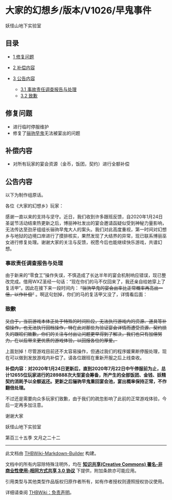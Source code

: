 # 大家的幻想乡/版本/V1026/早鬼事件

<!-- source html: G:\repos\THBWiki-Markdown-Builder\THBWikiMarkdown\Temp\main\b\be\ns0%3A%E5%A4%A7%E5%AE%B6%E7%9A%84%E5%B9%BB%E6%83%B3%E4%B9%A1%2F%E7%89%88%E6%9C%AC%2FV1026%2F%E6%97%A9%E9%AC%BC%E4%BA%8B%E4%BB%B6.html -->

妖怪山地下实验室

## 目录

- [1 修复问题](#修复问题)
- [2 补偿内容](#补偿内容)
- [3 公告内容](#公告内容)

  - [3.1 事故责任调查报告与处理](#事故责任调查报告与处理)
  - [3.2 致歉](#致歉)







## 修复问题
- 进行临时停服维护
- 修复了[骊驹早鬼](./大家的幻想乡-人物-骊驹早鬼.md)无法被宴出的问题

## 补偿内容
- 对所有玩家的宴会资源（金币，饭团，契约）进行全额补偿

## 公告内容
  
以下为制作组原话。
  
  
各位《大家的幻想乡》玩家：
  
  
感谢一直以来的支持与坚守。近日，我们收到许多跟班反馈，自2020年1月24日圣诞节活动结束热更新之后，博丽神社发出的宴会邀请函疑似受到神秘力量影响，无法传达至劲牙组组长骊驹早鬼大人的案头。我们对此高度重视，第一时间对幻想乡与地狱的边境口岸进行了摸排核实，果然发现了大结界的异常，现已联系博丽巫女进行修复处理。谢谢大家的关注与反馈，祝愿今后也能继续快乐游戏，共谱幻想。
  

### 事故责任调查报告与处理
  
由于新来的“零食工”操作失误，不慎造成了长达半年的宴会机制响应错误，现已整改完成。借用WXZ圣经一句话：“现在你们的马不仅回来了，我还亲自给她穿上了复活甲”。因此在接下来一段时间内： ~~“骊驹早鬼的宴会出率比正常概率再高出一倍，以作补偿”~~ 。啊这句划掉，你们的马的复活甲又没了，详情看后面：
  

###  ~~致歉~~ 
  
 ~~又由于，当前游戏本体正处于特殊的时间阶段，无法执行游戏内的资源、道具等补偿操作，也无法执行回档操作，特在此对那些为验证宴会详情而遭受资源、契约损失的跟班们致歉，你们的关注与付出让问题更早得到了解决，我们也只有加倍努力，在以后带来更优质的游戏体验，以回报各位的厚爱。~~ 
  
  
  

上面划掉！尽管游戏目前还不太容易操作，但通过我们的程序媛果断停服处理，现在可以做到发放游戏内补偿了。请各位跟班在重新开服之后上线查收。
  
  
 **补偿内容：对2020年1月24日更新后，直到2020年7月22日中午停服前为止，总计12655位玩家进行的289888次大型宴会筹备，所产生的全部饭团、金钱、妖精契约消耗予以全额返还。更新之后骊驹早鬼重回宴会池，宴出概率保持正常，不作翻倍处理。** 
  
  
不过还是需要向众多玩家们致歉，由于我们的疏忽影响了此前的正常游戏体验，今后一定再多加注意。
  
  
谢谢大家
  
  
妖怪山地下实验室
  
  
第百三十五季 文月之二十二
  





---

此文档由 [THBWiki-Markdown-Builder](https://github.com/Delsin-Yu/THBWiki-Markdown-Builder) 构建。

文档中的所有内容除特殊注明外，均在 [**知识共享(Creative Commons) 署名-非商业性使用-相同方式共享 3.0 协议**](https://creativecommons.org/licenses/by-sa/3.0/deed.zh-hans) 下提供，附加条款亦可能应用。

引用类型与其他类型作品版权归原作者所有，如有作者授权则遵照授权协议使用。

详细请查阅 [THBWiki：免责声明](https://thbwiki.cc/THBWiki:%E5%85%8D%E8%B4%A3%E5%A3%B0%E6%98%8E)。

